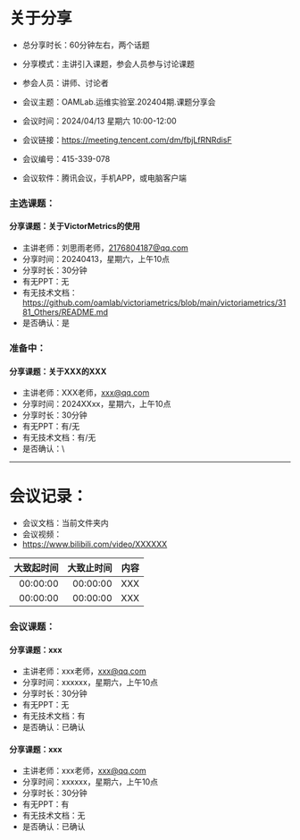 # 关于分享
- 总分享时长：60分钟左右，两个话题
- 分享模式：主讲引入课题，参会人员参与讨论课题
- 参会人员：讲师、讨论者


- 会议主题：OAMLab.运维实验室.202404期.课题分享会
- 会议时间：2024/04/13 星期六 10:00-12:00
- 会议链接：https://meeting.tencent.com/dm/fbjLfRNRdisF
- 会议编号：415-339-078
- 会议软件：腾讯会议，手机APP，或电脑客户端


### 主选课题：
#### 分享课题：关于VictorMetrics的使用
- 主讲老师：刘思雨老师，2176804187@qq.com
- 分享时间：20240413，星期六，上午10点
- 分享时长：30分钟
- 有无PPT：无
- 有无技术文档：https://github.com/oamlab/victoriametrics/blob/main/victoriametrics/3181_Others/README.md
- 是否确认：是

### 准备中：
#### 分享课题：关于XXX的XXX
- 主讲老师：XXX老师，xxx@qq.com
- 分享时间：2024XXxx，星期六，上午10点
- 分享时长：30分钟
- 有无PPT：有/无
- 有无技术文档：有/无
- 是否确认：\

---

# 会议记录：
- 会议文档：当前文件夹内
- 会议视频：
- https://www.bilibili.com/video/XXXXXX

|   大致起时间	 |   大致止时间	 | 内容  |
|---------:|---------:|-----|
| 00:00:00 | 00:00:00 | XXX |
| 00:00:00 | 00:00:00 | XXX |


### 会议课题：
#### 分享课题：xxx
- 主讲老师：xxx老师，xxx@qq.com
- 分享时间：xxxxxx，星期六，上午10点
- 分享时长：30分钟
- 有无PPT：无
- 有无技术文档：有
- 是否确认：已确认

#### 分享课题：xxx
- 主讲老师：xxx老师，xxx@qq.com
- 分享时间：xxxxxx，星期六，上午10点
- 分享时长：30分钟
- 有无PPT：有
- 有无技术文档：无
- 是否确认：已确认

